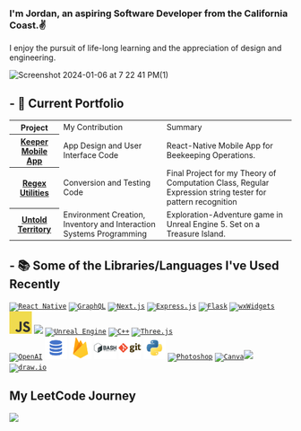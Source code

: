 ### I'm Jordan, an aspiring Software Developer from the California Coast.✌️
I enjoy the pursuit of life-long learning and the appreciation of design and engineering.

![Screenshot 2024-01-06 at 7 22 41 PM(1)](https://github.com/jordannakamoto/jordannakamoto/assets/18277544/3767179e-de6f-4b7c-a176-d2d73c66f6f3)

## - 🔭 Current Portfolio

<table>
<tr>
    <th>Project</th>
    <td>My Contribution</td>
    <td>Summary</td>
  </tr>
  <tr>
    <th><a href="https://github.com/ssudevteam/keeper/tree/main">Keeper Mobile App</a></th>
    <td>App Design and User Interface Code </td>
    <td>React-Native Mobile App for Beekeeping Operations.</td>
  </tr>
  <tr>
    <th><a href="https://github.com/jordannakamoto/RegEx-Utilities">Regex Utilities</a></th>
    <td>Conversion and Testing Code</td>
    <td>Final Project for my Theory of Computation Class, Regular Expression string tester for pattern recognition</td>
  </tr>
<tr>
    <th><a href="https://www.youtube.com/watch?v=XkhGd5Hyg9E">Untold Territory</a></th>
    <td>Environment Creation, Inventory and Interaction Systems Programming</td>
    <td>Exploration-Adventure game in Unreal Engine 5. Set on a Treasure Island.</td>
  </tr>
</table>


## - 📚 Some of the Libraries/Languages I've Used Recently
<p> 
<code><a href="https://reactnative.dev/"><img width="40" src="https://upload.wikimedia.org/wikipedia/commons/1/18/React_Native_Logo.png" alt="React Native"></a></code>
<code><a href="https://graphql.org/"><img height="40" src="https://upload.wikimedia.org/wikipedia/commons/1/17/GraphQL_Logo.svg" alt="GraphQL"></a></code>
<code><a href="https://nextjs.org/"><img width="40" src="https://upload.wikimedia.org/wikipedia/commons/8/8e/Nextjs-logo.svg" alt="Next.js"></a></code>
<code><a href="https://expressjs.com/"><img width="40" src="https://upload.wikimedia.org/wikipedia/commons/6/64/Expressjs.png" alt="Express.js"></a></code>
<code><a href="https://flask.palletsprojects.com/"><img width="40" src="https://upload.wikimedia.org/wikipedia/commons/3/3c/Flask_logo.svg" alt="Flask"></a></code>
<code><a href="https://www.wxwidgets.org/"><img height="40" src="https://encrypted-tbn0.gstatic.com/images?q=tbn:ANd9GcSNY-lEmHhtdKQbWdgKOLQtLsGzzDmrLs34yaIpWsGMUQ&s" alt="wxWidgets"></a></code>
<code><a href = "https://developer.mozilla.org/en-US/docs/Web/JavaScript"><img height="40" src="https://raw.githubusercontent.com/github/explore/80688e429a7d4ef2fca1e82350fe8e3517d3494d/topics/javascript/javascript.png"></a></code>
<code><a href = "https://code.visualstudio.com/"><img height="40" src="https://upload.wikimedia.org/wikipedia/commons/thumb/9/9a/Visual_Studio_Code_1.35_icon.svg/1200px-Visual_Studio_Code_1.35_icon.svg.png"></a></code>
<code><a href="https://www.unrealengine.com/"><img height="40" src="https://upload.wikimedia.org/wikipedia/commons/thumb/d/da/Unreal_Engine_Logo.svg/1024px-Unreal_Engine_Logo.svg.png" alt="Unreal Engine"></a></code>
<code><a href="https://www.iso.org/standard/74528.html"><img height="40" src="https://raw.githubusercontent.com/isocpp/logos/master/cpp_logo.png" alt="C++"></a></code>
<code><a href="https://threejs.org/"><img height="40" src="https://upload.wikimedia.org/wikipedia/commons/thumb/3/3f/Three.js_Icon.svg/1024px-Three.js_Icon.svg.png" alt="Three.js"></a></code>
	<br>
<code><a href="https://www.openai.com/"><img width="40" src="https://upload.wikimedia.org/wikipedia/commons/thumb/4/4d/OpenAI_Logo.svg/1024px-OpenAI_Logo.svg.png" alt="OpenAI"></a></code>
<code><a href = "https://www.w3schools.com/sql/"><img height="40" src="https://raw.githubusercontent.com/github/explore/80688e429a7d4ef2fca1e82350fe8e3517d3494d/topics/sql/sql.png"></a></code>
<code><a href = "https://firebase.google.com/"><img height="40" src="https://raw.githubusercontent.com/github/explore/80688e429a7d4ef2fca1e82350fe8e3517d3494d/topics/firebase/firebase.png"></a></code>
<code><a href = "https://www.gnu.org/software/bash/"><img height="40" src="https://raw.githubusercontent.com/github/explore/80688e429a7d4ef2fca1e82350fe8e3517d3494d/topics/bash/bash.png"></a></code>
<code><a href = "https://git-scm.com/"><img height="40" src="https://raw.githubusercontent.com/github/explore/80688e429a7d4ef2fca1e82350fe8e3517d3494d/topics/git/git.png"></a></code>
<code><a href = "https://www.python.org/"><img height="40" src="https://raw.githubusercontent.com/github/explore/80688e429a7d4ef2fca1e82350fe8e3517d3494d/topics/python/python.png"></a></code>
<code><a href="https://www.adobe.com/products/photoshop.html"><img height="40" src="https://upload.wikimedia.org/wikipedia/commons/a/af/Adobe_Photoshop_CC_icon.svg" alt="Photoshop"></a></code>
<code><a href="https://www.canva.com/"><img height="40" src="https://encrypted-tbn0.gstatic.com/images?q=tbn:ANd9GcRE7lpPMmzGlDtwwQnTEb99Fd2qtGMkU70nZHUAQRouWg&s" alt="Canva"></a></code><code><a href = "https://www.adobe.com/in/products/illustrator.html"><img height="40" src="https://upload.wikimedia.org/wikipedia/commons/thumb/f/fb/Adobe_Illustrator_CC_icon.svg/616px-Adobe_Illustrator_CC_icon.svg.png"></a></code>
<code><a href="https://www.diagrams.net/"><img height="40" src="https://upload.wikimedia.org/wikipedia/commons/thumb/3/3e/Diagrams.net_Logo.svg/800px-Diagrams.net_Logo.svg.png" alt="draw.io"></a></code>
</p>

## My LeetCode Journey
![](https://leetcard.jacoblin.cool/jordannakamoto?theme=unicorn)

